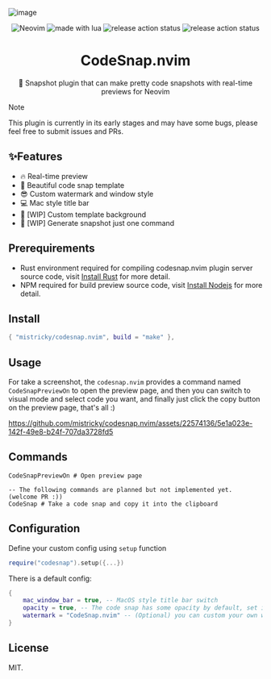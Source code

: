 ![image](https://github.com/mistricky/codesnap.nvim/assets/22574136/c8982b8c-c273-4257-9fef-f0f9134fd9a1)
<p align="center">

<img src="https://img.shields.io/badge/Neovim-57A143?logo=neovim&logoColor=fff&style=for-the-badge" alt="Neovim" />

<img src="https://img.shields.io/badge/Made%20With%20Lua-2C2D72?logo=lua&logoColor=fff&style=for-the-badge" alt="made with lua" >

<img src="https://img.shields.io/github/actions/workflow/status/mistricky/codesnap.nvim/release.yml?style=for-the-badge&label=release" alt="release action status" />

<img src="https://img.shields.io/github/actions/workflow/status/mistricky/codesnap.nvim/lint.yml?style=for-the-badge&label=Lint" alt="release action status" />

</p>

<h1 align="center">CodeSnap.nvim</h1>
<p align="center">📸 Snapshot plugin that can make pretty code snapshots with real-time previews for Neovim</p>

> [!NOTE]
> This plugin is currently in its early stages and may have some bugs, please feel free to submit issues and PRs.

## ✨Features
- 🔥 Real-time preview
- 🤩 Beautiful code snap template
- 😎 Custom watermark and window style
- 💻 Mac style title bar
- 👏 [WIP] Custom template background
- 🤖 [WIP] Generate snapshot just one command
  

## Prerequirements
- Rust environment required for compiling codesnap.nvim plugin server source code, visit [Install Rust](https://www.rust-lang.org/tools/install) for more detail.
- NPM required for build preview source code, visit [Install Nodejs](https://nodejs.org/en) for more detail.

## Install
```lua
{ "mistricky/codesnap.nvim", build = "make" },
```

## Usage 
For take a screenshot, the `codesnap.nvim` provides a command named `CodeSnapPreviewOn` to open the preview page, and then you can switch to visual mode and select code you want, and finally just click the copy button on the preview page, that's all :)

https://github.com/mistricky/codesnap.nvim/assets/22574136/5e1a023e-142f-49e8-b24f-707da3728fd5

## Commands
```shell
CodeSnapPreviewOn # Open preview page

-- The following commands are planned but not implemented yet. (welcome PR :))
CodeSnap # Take a code snap and copy it into the clipboard
```

## Configuration
Define your custom config using `setup` function
```lua
require("codesnap").setup({...})
```

There is a default config:
```lua
{
    mac_window_bar = true, -- MacOS style title bar switch
    opacity = true, -- The code snap has some opacity by default, set it to false for 100% opacity 
    watermark = "CodeSnap.nvim" -- (Optional) you can custom your own watermark, but if you don't like it, just set it to nil
}
```

## License
MIT.
